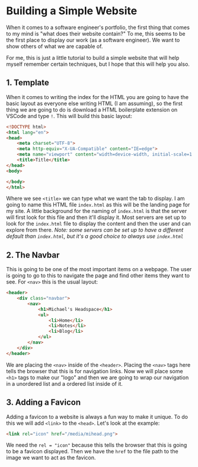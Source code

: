 # Building a Simple Website

When it comes to a software engineer's portfolio, the first thing that comes to my mind is "what does their website contain?" To me, this seems to be the first place to display our work (as a software engineer). We want to show others of what we are capable of.

For me, this is just a little tutorial to build a simple website that will help myself remember certain techniques, but I hope that this will help you also.

## 1. Template

When it comes to writing the index for the HTML you are going to have the basic layout as everyone else writing HTML (I am assuming), so the first thing we are going to do is download a HTML boilerplate extension on VSCode and type `!`. This will build this basic layout:

```HTML
<!DOCTYPE html>
<html lang="en">
<head>
    <meta charset="UTF-8">
    <meta http-equiv="X-UA-Compatible" content="IE=edge">
    <meta name="viewport" content="width=device-width, initial-scale=1.0">
    <title>Title</title>
</head>
<body>

</body>
</html>
```

Where we see `<title>` we can type what we want the tab to display. I am going to name this HTML file `index.html` as this will be the landing page for my site. A little background for the naming of `index.html` is that the server will first look for this file and then it'll display it. Most servers are set up to look for the `index.html` file to display the content and then the user and can explore from there. *Note: some servers can be set up to have a different default than `index.html`, but it's a good choice to always use `index.html`*

## 2. The Navbar

This is going to be one of the most important items on a webpage. The user is going to go to this to navigate the page and find other items they want to see. For `<nav>` this is the usual layout:

```HTML
<header>
    <div class="navbar">
        <nav>
            <h1>Michael's Headspace</h1>
            <ul>
                <li>Home</li>
                <li>Notes</li>
                <li>Blog</li>
            </ul>
        </nav>
    </div>
</header>
```

We are placing the `<nav>` inside of the `<header>`. Placing the `<nav>` tags here tells the browser that this is for navigation links. Now we will place some `<h1>` tags to make our "logo" and then we are going to wrap our navigation in a unordered list and a ordered list inside of it.

## 3. Adding a Favicon

Adding a favicon to a website is always a fun way to make it unique. To do this we will add `<link>` to the `<head>`. Let's look at the example:

```HTML
<link rel="icon" href="/media/mihead.png">
```

We need the `rel = "icon"` because this tells the browser that this is going to be a favicon displayed. Then we have the `href` to the file path to the image we want to act as the favicon.